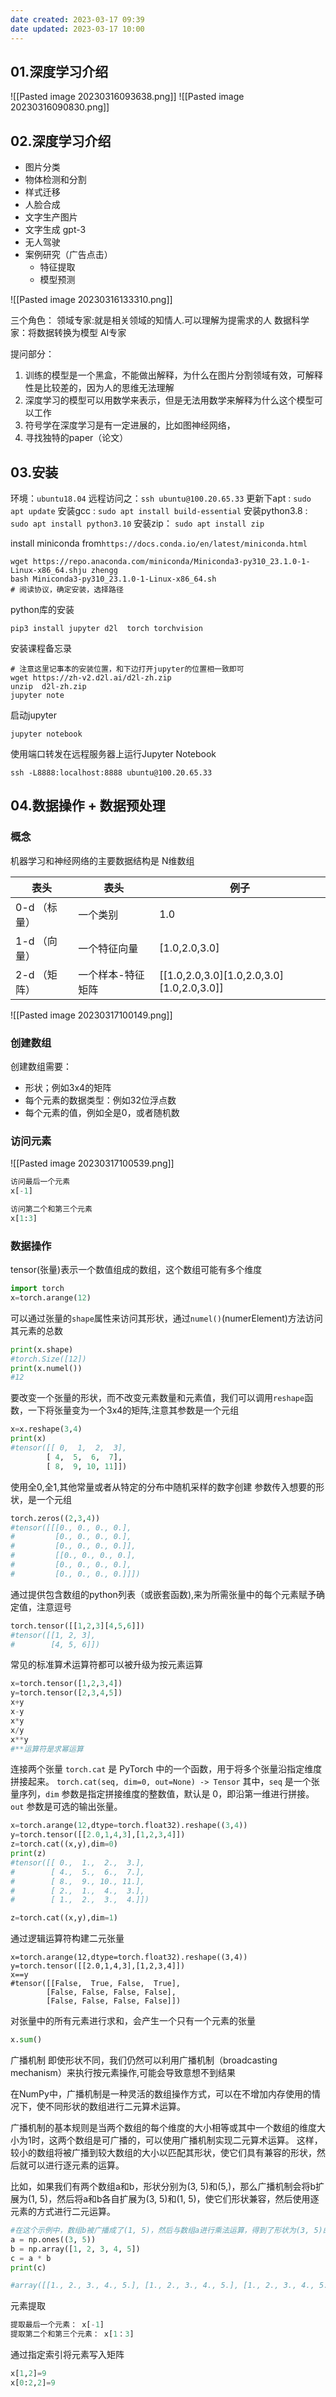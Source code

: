 ```yaml
---
date created: 2023-03-17 09:39
date updated: 2023-03-17 10:00
---
```


## 01.深度学习介绍

![[Pasted image 20230316093638.png]]
![[Pasted image 20230316090830.png]]

## 02.深度学习介绍

- 图片分类
- 物体检测和分割
- 样式迁移
- 人脸合成
- 文字生产图片
- 文字生成 gpt-3
- 无人驾驶
- 案例研究（广告点击）
  - 特征提取
  - 模型预测

![[Pasted image 20230316133310.png]]

三个角色：
领域专家:就是相关领域的知情人.可以理解为提需求的人
数据科学家：将数据转换为模型
AI专家

提问部分：

1. 训练的模型是一个黑盒，不能做出解释，为什么在图片分割领域有效，可解释性是比较差的，因为人的思维无法理解
2. 深度学习的模型可以用数学来表示，但是无法用数学来解释为什么这个模型可以工作
3. 符号学在深度学习是有一定进展的，比如图神经网络，
4. 寻找独特的paper（论文）

## 03.安装

环境：`ubuntu18.04`
远程访问之：`ssh ubuntu@100.20.65.33`
更新下apt : `sudo apt update`
安装gcc : `sudo apt install build-essential`
安装python3.8 : `sudo apt install python3.10`
安装zip： `sudo apt install zip`

install miniconda from`https://docs.conda.io/en/latest/miniconda.html`

```shell
wget https://repo.anaconda.com/miniconda/Miniconda3-py310_23.1.0-1-Linux-x86_64.shju zhengg
bash Miniconda3-py310_23.1.0-1-Linux-x86_64.sh
# 阅读协议，确定安装，选择路径
```

python库的安装

```shell
pip3 install jupyter d2l  torch torchvision
```

安装课程备忘录

```shell
# 注意这里记事本的安装位置，和下边打开jupyter的位置相一致即可
wget https://zh-v2.d2l.ai/d2l-zh.zip
unzip  d2l-zh.zip
jupyter note
```

启动jupyter

```shell
jupyter notebook
```

使用端口转发在远程服务器上运行Jupyter Notebook

```shell
ssh -L8888:localhost:8888 ubuntu@100.20.65.33
```

## 04.数据操作 + 数据预处理

### 概念
机器学习和神经网络的主要数据结构是 N维数组

| 表头       | 表头        | 例子                                        |
| -------- | --------- | ----------------------------------------- |
| 0-d （标量） | 一个类别      | 1.0                                       |
| 1-d （向量） | 一个特征向量    | [1.0,2.0,3.0]                             |
| 2-d （矩阵） | 一个样本-特征矩阵 | [[1.0,2.0,3.0][1.0,2.0,3.0][1.0,2.0,3.0]] |
![[Pasted image 20230317100149.png]]
### 创建数组

创建数组需要：
- 形状；例如3x4的矩阵
- 每个元素的数据类型：例如32位浮点数
- 每个元素的值，例如全是0，或者随机数

### 访问元素

![[Pasted image 20230317100539.png]]

```python
访问最后一个元素
x[-1]

访问第二个和第三个元素
x[1:3]
```
### 数据操作

tensor(张量)表示一个数值组成的数组，这个数组可能有多个维度
```python
import torch
x=torch.arange(12)
```

可以通过张量的`shape`属性来访问其形状，通过`numel()`(numerElement)方法访问其元素的总数
``` python
print(x.shape)
#torch.Size([12])
print(x.numel())
#12
```

要改变一个张量的形状，而不改变元素数量和元素值，我们可以调用`reshape`函数，一下将张量变为一个3x4的矩阵,注意其参数是一个元组
```python
x=x.reshape(3,4)
print(x)
#tensor([[ 0,  1,  2,  3],
        [ 4,  5,  6,  7],
        [ 8,  9, 10, 11]])
```

使用全0,全1,其他常量或者从特定的分布中随机采样的数字创建
参数传入想要的形状，是一个元组
```python
torch.zeros((2,3,4))
#tensor([[[0., 0., 0., 0.],
#         [0., 0., 0., 0.],
#         [0., 0., 0., 0.]],
#         [[0., 0., 0., 0.],
#         [0., 0., 0., 0.],
#         [0., 0., 0., 0.]]])
````

通过提供包含数组的python列表（或嵌套函数),来为所需张量中的每个元素赋予确定值，注意逗号
```python
torch.tensor([[1,2,3][4,5,6]])
#tensor([[1, 2, 3],
#        [4, 5, 6]])
```

常见的标准算术运算符都可以被升级为按元素运算
```python
x=torch.tensor([1,2,3,4])
y=torch.tensor([2,3,4,5])
x+y
x-y
x*y
x/y
x**y
#**运算符是求幂运算
```

连接两个张量
`torch.cat` 是 PyTorch 中的一个函数，用于将多个张量沿指定维度拼接起来。
`torch.cat(seq, dim=0, out=None) -> Tensor`
其中，`seq` 是一个张量序列，`dim` 参数是指定拼接维度的整数值，默认是 0，即沿第一维进行拼接。`out` 参数是可选的输出张量。
```python
x=torch.arange(12,dtype=torch.float32).reshape((3,4))
y=torch.tensor([[2.0,1,4,3],[1,2,3,4]])
z=torch.cat((x,y),dim=0)
print(z)
#tensor([[ 0.,  1.,  2.,  3.],
#        [ 4.,  5.,  6.,  7.],
#        [ 8.,  9., 10., 11.],
#        [ 2.,  1.,  4.,  3.],
#        [ 1.,  2.,  3.,  4.]])

z=torch.cat((x,y),dim=1)
```

通过逻辑运算符构建二元张量
```shell
x=torch.arange(12,dtype=torch.float32).reshape((3,4))
y=torch.tensor([[2.0,1,4,3],[1,2,3,4]])
x==y
#tensor([[False,  True, False,  True],
        [False, False, False, False],
        [False, False, False, False]])
```

对张量中的所有元素进行求和，会产生一个只有一个元素的张量
```python
x.sum()
```

广播机制
即使形状不同，我们仍然可以利用广播机制（broadcasting mechanism）来执行按元素操作,可能会导致意想不到结果

在NumPy中，广播机制是一种灵活的数组操作方式，可以在不增加内存使用的情况下，使不同形状的数组进行二元算术运算。

广播机制的基本规则是当两个数组的每个维度的大小相等或其中一个数组的维度大小为1时，这两个数组是可广播的，可以使用广播机制实现二元算术运算。 这样，较小的数组将被广播到较大数组的大小以匹配其形状，使它们具有兼容的形状，然后就可以进行逐元素的运算。

比如，如果我们有两个数组a和b，形状分别为(3, 5)和(5,)，那么广播机制会将b扩展为(1, 5)，然后将a和b各自扩展为(3, 5)和(1, 5)，使它们形状兼容，然后使用逐元素的方式进行二元运算。

```python
#在这个示例中，数组b被广播成了(1, 5)，然后与数组a进行乘法运算，得到了形状为(3, 5)的新数组c。可以看到，数组b的每个元素都被逐个乘以了a数组对应位置的元素，从而得到新数组c。
a = np.ones((3, 5))
b = np.array([1, 2, 3, 4, 5])
c = a * b
print(c)

#array([[1., 2., 3., 4., 5.], [1., 2., 3., 4., 5.], [1., 2., 3., 4., 5.]])

```


元素提取
```python
提取最后一个元素： x[-1]
提取第二个和第三个元素： x[1：3]
```

通过指定索引将元素写入矩阵
``` python
x[1,2]=9
x[0:2,2]=9
```
